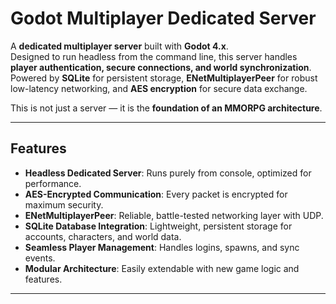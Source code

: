 #  Godot Multiplayer Dedicated Server

A **dedicated multiplayer server** built with **Godot 4.x**.  
Designed to run headless from the command line, this server handles **player authentication, secure connections, and world synchronization**.  
Powered by **SQLite** for persistent storage, **ENetMultiplayerPeer** for robust low-latency networking, and **AES encryption** for secure data exchange.  

This is not just a server — it is the **foundation of an MMORPG architecture**.

---

##  Features
-  **Headless Dedicated Server**: Runs purely from console, optimized for performance.  
-  **AES-Encrypted Communication**: Every packet is encrypted for maximum security.  
-  **ENetMultiplayerPeer**: Reliable, battle-tested networking layer with UDP.  
-  **SQLite Database Integration**: Lightweight, persistent storage for accounts, characters, and world data.  
-  **Seamless Player Management**: Handles logins, spawns, and sync events.  
-  **Modular Architecture**: Easily extendable with new game logic and features.  

---
